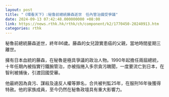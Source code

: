 ```yaml
---
layout: post
title: "《環看天下》:秘魯前總統藤森逝世　任內管治備受爭議"
date: 2024-09-13 07:42:48.000000000 +08:00
link: https://news.rthk.hk/rthk/ch/component/k2/1770450-20240913.htm
categories: rthk
---
```


秘魯前總統藤森逝世，終年86歲。藤森的女兒證實患癌的父親，當地時間星期三離世。

擁有日本血統的藤森，在秘魯是極具爭議的政治人物。1990年起擔任兩屆總統，十年任期內被指實行鐵腕管治，亦被指捲入多宗貪污醜聞，一度要流亡到日本，在智利被捕後，引渡回國受審。

他最終因為貪污、謀殺及違反人權等罪名，合共被判監25年，在服刑16年後獲得特赦。他的家族成員，至今仍然在秘魯政壇具有重大影響力。
